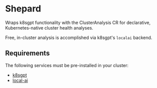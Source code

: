 # Shepard
Wraps k8sgpt functionality with the ClusterAnalysis CR for declarative, Kubernetes-native cluster health analyses.

Free, in-cluster analysis is accomplished via k8sgpt's `localai` backend.

## Requirements
The following services must be pre-installed in your cluster:
- [k8sgpt](https://github.com/k8sgpt-ai/k8sgpt)
- [local-ai](https://github.com/go-skynet/LocalAI)